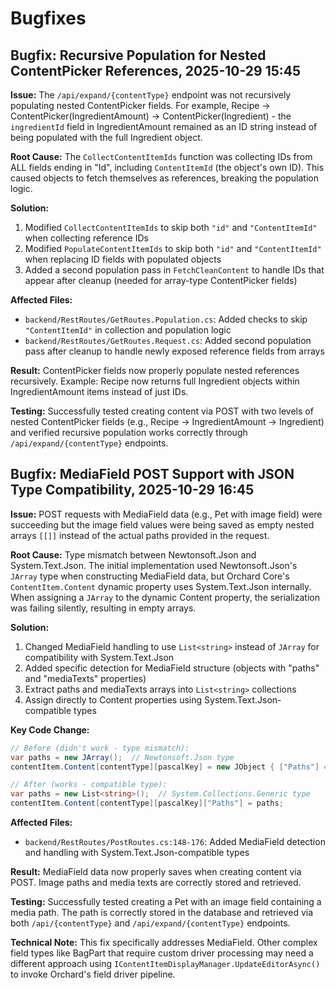 # Bugfixes

## Bugfix: Recursive Population for Nested ContentPicker References, 2025-10-29 15:45

**Issue:** The `/api/expand/{contentType}` endpoint was not recursively populating nested ContentPicker fields. For example, Recipe → ContentPicker(IngredientAmount) → ContentPicker(Ingredient) - the `ingredientId` field in IngredientAmount remained as an ID string instead of being populated with the full Ingredient object.

**Root Cause:** The `CollectContentItemIds` function was collecting IDs from ALL fields ending in "Id", including `ContentItemId` (the object's own ID). This caused objects to fetch themselves as references, breaking the population logic.

**Solution:**
1. Modified `CollectContentItemIds` to skip both `"id"` and `"ContentItemId"` when collecting reference IDs
2. Modified `PopulateContentItemIds` to skip both `"id"` and `"ContentItemId"` when replacing ID fields with populated objects
3. Added a second population pass in `FetchCleanContent` to handle IDs that appear after cleanup (needed for array-type ContentPicker fields)

**Affected Files:**
- `backend/RestRoutes/GetRoutes.Population.cs`: Added checks to skip `"ContentItemId"` in collection and population logic
- `backend/RestRoutes/GetRoutes.Request.cs`: Added second population pass after cleanup to handle newly exposed reference fields from arrays

**Result:** ContentPicker fields now properly populate nested references recursively. Example: Recipe now returns full Ingredient objects within IngredientAmount items instead of just IDs.

**Testing:** Successfully tested creating content via POST with two levels of nested ContentPicker fields (e.g., Recipe → IngredientAmount → Ingredient) and verified recursive population works correctly through `/api/expand/{contentType}` endpoints.

## Bugfix: MediaField POST Support with JSON Type Compatibility, 2025-10-29 16:45

**Issue:** POST requests with MediaField data (e.g., Pet with image field) were succeeding but the image field values were being saved as empty nested arrays `[[]]` instead of the actual paths provided in the request.

**Root Cause:** Type mismatch between Newtonsoft.Json and System.Text.Json. The initial implementation used Newtonsoft.Json's `JArray` type when constructing MediaField data, but Orchard Core's `ContentItem.Content` dynamic property uses System.Text.Json internally. When assigning a `JArray` to the dynamic Content property, the serialization was failing silently, resulting in empty arrays.

**Solution:**
1. Changed MediaField handling to use `List<string>` instead of `JArray` for compatibility with System.Text.Json
2. Added specific detection for MediaField structure (objects with "paths" and "mediaTexts" properties)
3. Extract paths and mediaTexts arrays into `List<string>` collections
4. Assign directly to Content properties using System.Text.Json-compatible types

**Key Code Change:**
```csharp
// Before (didn't work - type mismatch):
var paths = new JArray();  // Newtonsoft.Json type
contentItem.Content[contentType][pascalKey] = new JObject { ["Paths"] = paths };

// After (works - compatible type):
var paths = new List<string>();  // System.Collections.Generic type
contentItem.Content[contentType][pascalKey]["Paths"] = paths;
```

**Affected Files:**
- `backend/RestRoutes/PostRoutes.cs:148-176`: Added MediaField detection and handling with System.Text.Json-compatible types

**Result:** MediaField data now properly saves when creating content via POST. Image paths and media texts are correctly stored and retrieved.

**Testing:** Successfully tested creating a Pet with an image field containing a media path. The path is correctly stored in the database and retrieved via both `/api/{contentType}` and `/api/expand/{contentType}` endpoints.

**Technical Note:** This fix specifically addresses MediaField. Other complex field types like BagPart that require custom driver processing may need a different approach using `IContentItemDisplayManager.UpdateEditorAsync()` to invoke Orchard's field driver pipeline.
